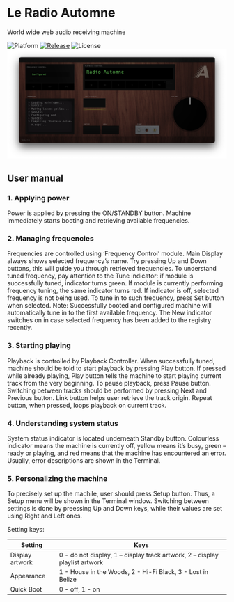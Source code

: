 #  Le Radio Automne
World wide web audio receiving machine

![Platform](https://img.shields.io/badge/platform-macOS-lightgrey)
[![Release](https://img.shields.io/badge/latest%20release-v0.2.0-lightgrey)](https://github.com/Lesterrry/Radio-Automne/releases/latest)
![License](https://img.shields.io/badge/license-MIT-lightgrey)
![Screenshot](https://github.com/Lesterrry/Radio-Automne/blob/main/screeens/main.png)
## User manual
### 1. Applying power
Power is applied by pressing the ON/STANDBY button. Machine immediately starts booting and retrieving available frequencies.
### 2. Managing frequencies
Frequencies are controlled using ‘Frequency Control’ module. Main Display always shows selected frequency’s name. Try pressing Up and Down buttons, this will guide you through retrieved frequencies. To understand tuned frequency, pay attention to the Tune indicator: if module is successfully tuned, indicator turns green. If module is currently performing frequency tuning, the same indicator turns red. If indicator is off, selected frequency is not being used. To tune in to such frequency, press Set button when selected.
Note: Successfully booted and configured machine will automatically tune in to the first available frequency.
The New indicator switches on in case selected frequency has been added to the registry recently.
### 3. Starting playing
Playback is controlled by Playback Controller. When successfully tuned, machine should be told to start playback by pressing Play button. If pressed while already playing, Play button tells the machine to start playing current track from the very beginning. 
To pause playback, press Pause button.
Switching between tracks should be performed by pressing Next and Previous button.
Link button helps user retrieve the track origin.
Repeat button, when pressed, loops playback on current track.
### 4. Understanding system status
System status indicator is located underneath Standby button. Colourless indicator means the machine is currently off, yellow means it’s busy, green – ready or playing, and red means that the machine has encountered an error. Usually, error descriptions are shown in the Terminal.
### 5. Personalizing the machine
To precisely set up the machile, user should press Setup button. Thus, a Setup menu will be shown in the Terminal window. Switching between settings is done by preessing Up and Down keys, while their values are set using Right and Left ones.

Setting keys:

| Setting | Keys |
| ------ | ------ |
| Display artwork | 0 - do not display, 1 – display track artwork, 2 – display playlist artwork |
| Appearance | 1 - House in the Woods, 2 - Hi-Fi Black, 3 - Lost in Belize |
| Quick Boot | 0 - off, 1 - on |
